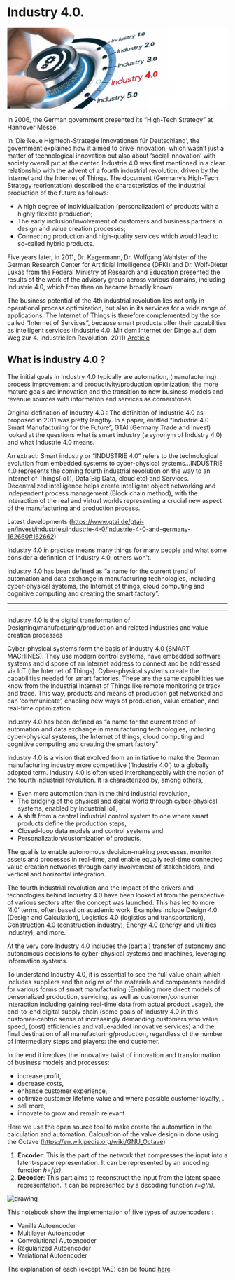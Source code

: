 # Industry 4.0.
![](https://github.com/DECONTECH/Valve_Calculation/blob/main/Industry_4.jpg)

In 2006, the German government presented its “High-Tech Strategy” at Hannover Messe.

In ‘Die Neue Hightech-Strategie Innovationen für Deutschland’, the government explained how it aimed to drive innovation, which wasn’t just a matter of technological innovation but also about ‘social innovation’ with society overall put at the center.
Industrie 4.0 was first mentioned in a clear relationship with the advent of a fourth industrial revolution, driven by the Internet and the Internet of Things. The document (Germany’s High-Tech Strategy reorientation) described the characteristics of the industrial production of the future as follows:
* A high degree of individualization (personalization) of products with a highly flexible production;
* The early inclusion/involvement of customers and business partners in design and value creation processes;
* Connecting production and high-quality services which would lead to so-called hybrid products.

Five years later, in 2011, Dr. Kagermann, Dr. Wolfgang Wahlster of the German Research Center for Artificial Intelligence (DFKI) and Dr. Wolf-Dieter Lukas from the Federal Ministry of Research and Education presented the results of the work of the advisory group across various domains, including Industrie 4.0, which from then on became broadly known.

The business potential of the 4th industrial revolution lies not only in operational process optimization, but also in its services for a wide range of applications. The Internet of Things is therefore complemented by the so-called “Internet of Services”, because smart products offer their capabilities as intelligent services (Industrie 4.0: Mit dem Internet der Dinge auf dem Weg zur 4. industriellen Revolution, 2011) [Arcticle](https://github.com/DECONTECH/Valve_Calculation/blob/main/Industrie_4_0_Mit_dem_Internet_der_Dinge_auf_dem_Weg_zur_vierten_industriellen_Revolution_2.pdf)

## What is industry 4.0 ?
The initial goals in Industry 4.0 typically are automation, (manufacturing) process improvement and productivity/production optimization; the more mature goals are innovation and the transition to new business models and revenue sources with information and services as cornerstones.

Original defination of Industry 4.0 : The definition of Industrie 4.0 as proposed in 2011 was pretty lengthy. In a paper, entitled “Industrie 4.0 – Smart Manufacturing for the Future”, GTAI (Germany Trade and Invest) looked at the questions what is smart industry (a synonym of Industry 4.0) and what Industrie 4.0 means.

An extract: Smart industry or “INDUSTRIE 4.0” refers to the technological evolution from embedded systems to cyber-physical systems…INDUSTRIE 4.0 represents the coming fourth industrial revolution on the way to an Internet of Things(IoT), Data(Big Data, cloud etc) and Services. Decentralized intelligence helps create intelligent object networking and independent process management (Block chain method), with the interaction of the real and virtual worlds representing a crucial new aspect of the manufacturing and production process.

Latest developments (https://www.gtai.de/gtai-en/invest/industries/industrie-4-0/industrie-4-0-and-germany-162660#162662)

Industry 4.0 in practice means many things for many people and what some consider a definition of Industry 4.0, others won’t.

Industry 4.0 has been defined as “a name for the current trend of automation and data exchange in manufacturing technologies, including cyber-physical systems, the Internet of things, cloud computing and cognitive computing and creating the smart factory”.

----------------------------------------------------
----------------------------------------------------

Industry 4.0 is the digital transformation of Designing/manufacturing/production and related industries and value creation processes

Cyber-physical systems form the basis of Industry 4.0 (SMART MACHINES). They use modern control systems, have embedded software systems and dispose of an Internet address to connect and be addressed via IoT (the Internet of Things).
Cyber-physical systems create the capabilities needed for smart factories. These are the same capabilities we know from the Industrial Internet of Things like remote monitoring or track and trace. This way, products and means of production get networked and can ‘communicate’, enabling new ways of production, value creation, and real-time optimization.

Industry 4.0 has been defined as “a name for the current trend of automation and data exchange in manufacturing technologies, including cyber-physical systems, the Internet of things, cloud computing and cognitive computing and creating the smart factory”

Industry 4.0 is a vision that evolved from an initiative to make the German manufacturing industry more competitive (‘Industrie 4.0’) to a globally adopted term.
Industry 4.0 is often used interchangeably with the notion of the fourth industrial revolution. It is characterized by, among others,
* Even more automation than in the third industrial revolution,
* The bridging of the physical and digital world through cyber-physical systems, enabled by Industrial IoT,
* A shift from a central industrial control system to one where smart products define the production steps,
* Closed-loop data models and control systems and
* Personalization/customization of products.

The goal is to enable autonomous decision-making processes, monitor assets and processes in real-time, and enable equally real-time connected value creation networks through early involvement of stakeholders, and vertical and horizontal integration.

The fourth industrial revolution and the impact of the drivers and technologies behind Industry 4.0 have been looked at from the perspective of various sectors after the concept was launched. This has led to more ‘4.0’ terms, often based on academic work. Examples include Design 4.0 (Design and Calculation), Logistics 4.0 (logistics and transportation), Construction 4.0 (construction industry), Energy 4.0 (energy and utilities industry), and more.

At the very core Industry 4.0 includes the (partial) transfer of autonomy and autonomous decisions to cyber-physical systems and machines, leveraging information systems.

To understand Industry 4.0, it is essential to see the full value chain which includes suppliers and the origins of the materials and components needed for various forms of smart manufacturing (Enabling more direct models of personalized production, servicing, as well as customer/consumer interaction including gaining real-time data from actual product usage), the end-to-end digital supply chain (some goals of Industry 4.0 in this customer-centric sense of increasingly demanding customers who value speed, (cost) efficiencies and value-added innovative services) and the final destination of all manufacturing/production, regardless of the number of intermediary steps and players: the end customer.

In the end it involves the innovative twist of innovation and transformation of business models and processes: 
- increase profit, 
- decrease costs, 
- enhance customer experience, 
- optimize customer lifetime value and where possible customer loyalty, .
- sell more, 
- innovate to grow and remain relevant

Here we use the open source tool to make create the automation in the calculation and automation.
Calcualtion of the valve design in done using the Octave (https://en.wikipedia.org/wiki/GNU_Octave)

1. **Encoder**: This is the part of the network that compresses the input into a latent-space representation. It can be represented by an encoding function _h=f(x)_.
2. **Decoder**: This part aims to reconstruct the input from the latent space representation. It can be represented by a decoding function _r=g(h)_.

<img src="https://nathanhubens.github.io/posts/images/autoencoders/AE.png" alt="drawing" width="750"/>

This notebook show the implementation of five types of autoencoders :

* Vanilla Autoencoder
* Multilayer Autoencoder
* Convolutional Autoencoder
* Regularized Autoencoder
* Variational Autoencoder

The explanation of each (except VAE) can be found [here](https://towardsdatascience.com/deep-inside-autoencoders-7e41f319999f)
